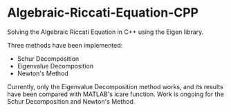 # Algebraic-Riccati-Equation-CPP
Solving the Algebraic Riccati Equation in C++ using the Eigen library.

Three methods have been implemented:

* Schur Decomposition
* Eigenvalue Decomposition
* Newton's Method

Currently, only the Eigenvalue Decomposition method works, and its results have been compared with MATLAB's icare function. 
Work is ongoing for the Schur Decomposition and Newton's Method. 
